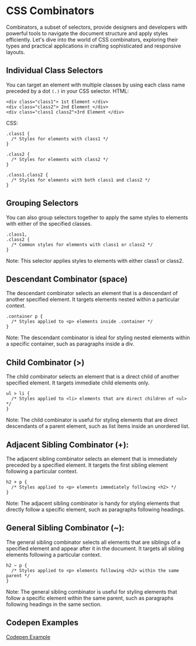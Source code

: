 # CSS Combinators
Combinators, a subset of selectors, provide designers and developers with powerful tools to navigate the document structure and apply styles efficiently. 
Let's dive into the world of CSS combinators, exploring their types and practical applications in crafting sophisticated and responsive layouts.

## Individual Class Selectors
You can target an element with multiple classes by using each class name preceded by a dot `(.)` in your CSS selector.
HTML:
```
<div class="class1"> 1st Element </div>
<div class="class2"> 2nd Element </div>
<div class="class1 class2">3rd Element </div>
```
CSS:
```
.class1 {
  /* Styles for elements with class1 */
}

.class2 {
  /* Styles for elements with class2 */
}

.class1.class2 {
  /* Styles for elements with both class1 and class2 */
}
```

## Grouping Selectors
You can also group selectors together to apply the same styles to elements with either of the specified classes.
```
.class1,
.class2 {
  /* Common styles for elements with class1 or class2 */
}
```
Note: This selector applies styles to elements with either class1 or class2.

## Descendant Combinator (space)
The descendant combinator selects an element that is a descendant of another specified element. It targets elements nested within a particular context.
```
.container p {
  /* Styles applied to <p> elements inside .container */
}
```
Note: The descendant combinator is ideal for styling nested elements within a specific container, such as paragraphs inside a div.

## Child Combinator (>)
The child combinator selects an element that is a direct child of another specified element. It targets immediate child elements only.
```
ul > li {
  /* Styles applied to <li> elements that are direct children of <ul> */
}
```
Note: The child combinator is useful for styling elements that are direct descendants of a parent element, such as list items inside an unordered list.

## Adjacent Sibling Combinator (+):
The adjacent sibling combinator selects an element that is immediately preceded by a specified element. 
It targets the first sibling element following a particular context.
```
h2 + p {
  /* Styles applied to <p> elements immediately following <h2> */
}
```
Note: The adjacent sibling combinator is handy for styling elements that directly follow a specific element, such as paragraphs following headings.

## General Sibling Combinator (~):
The general sibling combinator selects all elements that are siblings of a specified element and appear after it in the document. 
It targets all sibling elements following a particular context.
```
h2 ~ p {
  /* Styles applied to <p> elements following <h2> within the same parent */
}
```
Note: The general sibling combinator is useful for styling elements that follow a specific element within the same parent, such as paragraphs following headings in the same section.

## Codepen Examples
[Codepen Example](https://codepen.io/Fernando-Lagahit/pen/gOygNRZ)







